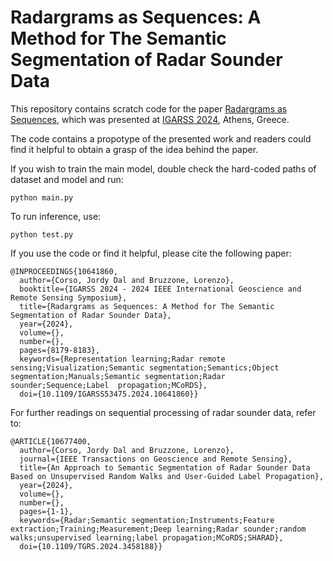 # Radargrams as Sequences: A Method for The Semantic Segmentation of Radar Sounder Data
This repository contains scratch code for the paper [Radargrams as Sequences](https://ieeexplore.ieee.org/document/10641860), which was presented at [IGARSS 2024](https://www.2024.ieeeigarss.org), Athens, Greece.

The code contains a propotype of the presented work and readers could find it helpful to obtain a grasp of the idea behind the paper.

If you wish to train the main model, double check the hard-coded paths of dataset and model and run:
```
python main.py
```
To run inference, use:
```
python test.py
```



If you use the code or find it helpful, please cite the following paper:
```
@INPROCEEDINGS{10641860,
  author={Corso, Jordy Dal and Bruzzone, Lorenzo},
  booktitle={IGARSS 2024 - 2024 IEEE International Geoscience and Remote Sensing Symposium}, 
  title={Radargrams as Sequences: A Method for The Semantic Segmentation of Radar Sounder Data}, 
  year={2024},
  volume={},
  number={},
  pages={8179-8183},
  keywords={Representation learning;Radar remote sensing;Visualization;Semantic segmentation;Semantics;Object segmentation;Manuals;Semantic segmentation;Radar sounder;Sequence;Label  propagation;MCoRDS},
  doi={10.1109/IGARSS53475.2024.10641860}}
```

For further readings on sequential processing of radar sounder data, refer to:
```
@ARTICLE{10677400,
  author={Corso, Jordy Dal and Bruzzone, Lorenzo},
  journal={IEEE Transactions on Geoscience and Remote Sensing}, 
  title={An Approach to Semantic Segmentation of Radar Sounder Data Based on Unsupervised Random Walks and User-Guided Label Propagation}, 
  year={2024},
  volume={},
  number={},
  pages={1-1},
  keywords={Radar;Semantic segmentation;Instruments;Feature extraction;Training;Measurement;Deep learning;Radar sounder;random walks;unsupervised learning;label propagation;MCoRDS;SHARAD},
  doi={10.1109/TGRS.2024.3458188}}
```
